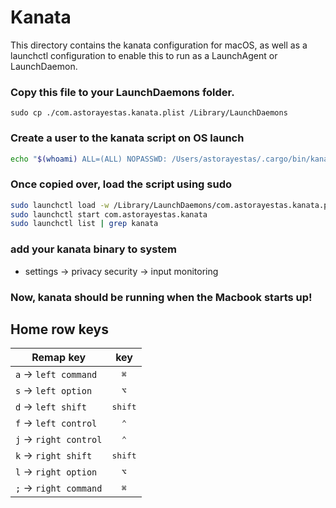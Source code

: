 # Kanata

This directory contains the kanata configuration for macOS, as well as a 
launchctl configuration to enable this to run as a LaunchAgent or LaunchDaemon.

### Copy this file to your LaunchDaemons folder.

```
sudo cp ./com.astorayestas.kanata.plist /Library/LaunchDaemons
```
### Create a user to the kanata script on OS launch

```sh
echo "$(whoami) ALL=(ALL) NOPASSWD: /Users/astorayestas/.cargo/bin/kanata" | sudo tee "/etc/sudoers.d/kanata" >/dev/null
```

### Once copied over, load the script using sudo 

```sh
sudo launchctl load -w /Library/LaunchDaemons/com.astorayestas.kanata.plist
sudo launchctl start com.astorayestas.kanata
sudo launchctl list | grep kanata
```

### add your kanata binary to system 
- settings -> privacy security -> input monitoring

### Now, kanata should be running when the Macbook starts up!

## Home row keys

| Remap key             |           key            |
| --------------------- | :----------------------: |
| `a` -> `left command` | <kbd>⌘</kbd>             |
| `s` -> `left option` | <kbd>⌥</kbd> |
| `d` -> `left shift` | <kbd>shift</kbd> |
| `f` -> `left control` | <kbd>⌃</kbd> |
| `j` -> `right control` | <kbd>⌃</kbd> |
| `k` -> `right shift` | <kbd>shift</kbd> |
| `l` -> `right option` | <kbd>⌥</kbd> |
| `;` -> `right command` | <kbd>⌘</kbd>             |
